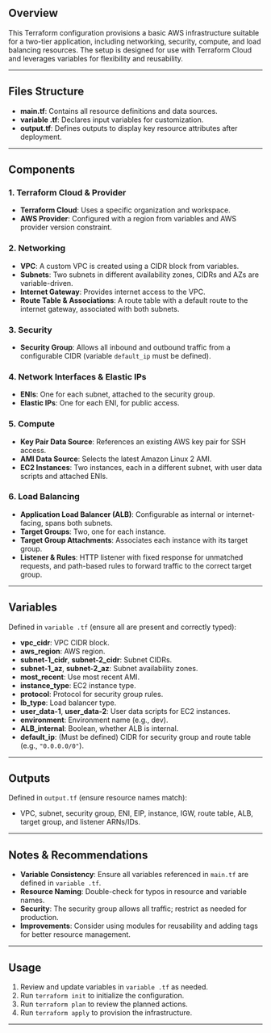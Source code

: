 ## Overview

This Terraform configuration provisions a basic AWS infrastructure suitable for a two-tier application, including networking, security, compute, and load balancing resources. The setup is designed for use with Terraform Cloud and leverages variables for flexibility and reusability.

---

## Files Structure

- **main.tf**: Contains all resource definitions and data sources.
- **variable .tf**: Declares input variables for customization.
- **output.tf**: Defines outputs to display key resource attributes after deployment.

---

## Components

### 1. Terraform Cloud & Provider

- **Terraform Cloud**: Uses a specific organization and workspace.
- **AWS Provider**: Configured with a region from variables and AWS provider version constraint.

### 2. Networking

- **VPC**: A custom VPC is created using a CIDR block from variables.
- **Subnets**: Two subnets in different availability zones, CIDRs and AZs are variable-driven.
- **Internet Gateway**: Provides internet access to the VPC.
- **Route Table & Associations**: A route table with a default route to the internet gateway, associated with both subnets.

### 3. Security

- **Security Group**: Allows all inbound and outbound traffic from a configurable CIDR (variable `default_ip` must be defined).

### 4. Network Interfaces & Elastic IPs

- **ENIs**: One for each subnet, attached to the security group.
- **Elastic IPs**: One for each ENI, for public access.

### 5. Compute

- **Key Pair Data Source**: References an existing AWS key pair for SSH access.
- **AMI Data Source**: Selects the latest Amazon Linux 2 AMI.
- **EC2 Instances**: Two instances, each in a different subnet, with user data scripts and attached ENIs.

### 6. Load Balancing

- **Application Load Balancer (ALB)**: Configurable as internal or internet-facing, spans both subnets.
- **Target Groups**: Two, one for each instance.
- **Target Group Attachments**: Associates each instance with its target group.
- **Listener & Rules**: HTTP listener with fixed response for unmatched requests, and path-based rules to forward traffic to the correct target group.

---

## Variables

Defined in `variable .tf` (ensure all are present and correctly typed):

- **vpc_cidr**: VPC CIDR block.
- **aws_region**: AWS region.
- **subnet-1_cidr**, **subnet-2_cidr**: Subnet CIDRs.
- **subnet-1_az**, **subnet-2_az**: Subnet availability zones.
- **most_recent**: Use most recent AMI.
- **instance_type**: EC2 instance type.
- **protocol**: Protocol for security group rules.
- **lb_type**: Load balancer type.
- **user_data-1**, **user_data-2**: User data scripts for EC2 instances.
- **environment**: Environment name (e.g., dev).
- **ALB_internal**: Boolean, whether ALB is internal.
- **default_ip**: (Must be defined) CIDR for security group and route table (e.g., `"0.0.0.0/0"`).

---

## Outputs

Defined in `output.tf` (ensure resource names match):

- VPC, subnet, security group, ENI, EIP, instance, IGW, route table, ALB, target group, and listener ARNs/IDs.

---

## Notes & Recommendations

- **Variable Consistency**: Ensure all variables referenced in `main.tf` are defined in `variable .tf`.
- **Resource Naming**: Double-check for typos in resource and variable names.
- **Security**: The security group allows all traffic; restrict as needed for production.
- **Improvements**: Consider using modules for reusability and adding tags for better resource management.

---

## Usage

1. Review and update variables in `variable .tf` as needed.
2. Run `terraform init` to initialize the configuration.
3. Run `terraform plan` to review the planned actions.
4. Run `terraform apply` to provision the infrastructure.

---